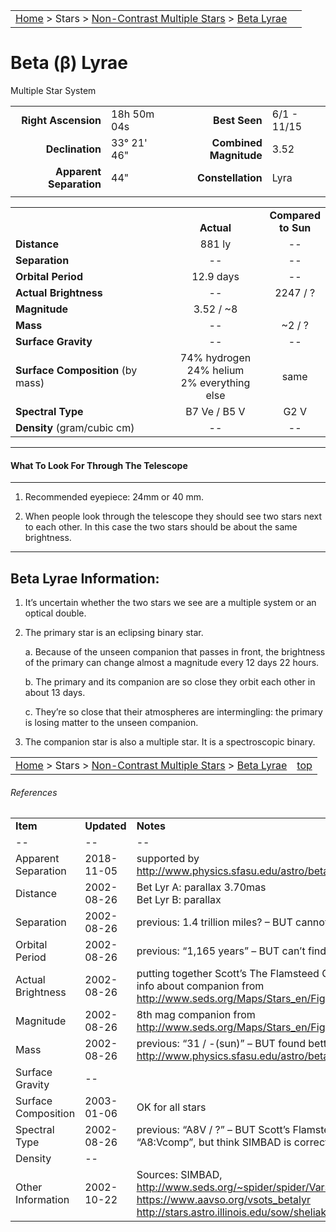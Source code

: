 <script src="../../js/whatsup.js"></script>
<script type="text/javascript">
	var objectName ="Beta Lyrae"
	var objectDesc ="Multiple Star System<br/>in the Constellation<br/>Lyra"
	var objectImage=""
</script>

|    |    |
|:---|---:|
|[Home](/notes/#object-notes) > Stars > [Non-Contrast Multiple Stars](../!non-contrast-multiple-star-info) > [Beta Lyrae](../beta-lyrae)|  <div id=whatsup></div> |

#  Beta (&beta;) Lyrae
Multiple Star System


|   |   |   |   |
|--:|:--|--:|:--|
|**Right Ascension**|18h 50m 04s|**Best Seen**| 6/1 - 11/15 |
|**Declination**|33&deg; 21' 46"|**Combined Magnitude**| 3.52 |
|**Apparent Separation** | 44" |**Constellation**|Lyra|
|   |   |   |   |


|   |   |   |
|---|:---:|:---:|
|   | <br/>**Actual**| **Compared<br/>to Sun** |
|**Distance** | 881 ly | -- |
|**Separation** | -- | -- |
|**Orbital Period** | 12.9 days | -- |
|**Actual Brightness**	 | --	 | 2247 / ? |
|**Magnitude** | 3.52 / ~8 |   |
|**Mass**	             | -- | ~2 / ? |
|**Surface Gravity**	 | -- | -- |
|**Surface Composition** (by mass) |74% hydrogen<br/>24% helium<br/>2% everything else| same |
|**Spectral Type**       | B7 Ve / B5  V | G2 V | 
|**Density** (gram/cubic cm) | -- | -- | 

---
#### What To Look For Through The Telescope
---

1.  Recommended eyepiece: 24mm or 40 mm.

1.  When people look through the telescope they should see two stars next to each other.  In this case the two stars should be about the same brightness.

---
## Beta Lyrae Information:
 
1.  It’s uncertain whether the two stars we see are a multiple system or an optical double.

1.  The primary star is an eclipsing binary star.

    a.  Because of the unseen companion that passes in front, the brightness of the primary can change almost a magnitude every 12 days 22 hours.

    b.  The primary and its companion are so close they orbit each other in about 13 days.

    c. They’re so close that their atmospheres are intermingling: the primary is losing matter to the unseen companion.

1.  The companion star is also a multiple star.  It is a spectroscopic binary.


|    |    |
|:---|---:|
|[Home](/notes/#object-notes) > Stars > [Non-Contrast Multiple Stars](../!non-contrast-multiple-star-info) > [Beta Lyrae](../beta-lyrae) | [top](#beta-lyrae)|

###### References

|   |   |   |
|---|---|---|
|**Item**|**Updated**|**Notes**| 
| -- | -- | -- |
|Apparent Separation|2018-11-05| supported by <http://www.physics.sfasu.edu/astro/betalyra/index.html>|
|Distance|2002-08-26|Bet Lyr A: parallax 3.70mas<br/>Bet Lyr B: parallax|
|Separation|2002-08-26|previous:  1.4 trillion miles?  – BUT cannot find support|
|Orbital Period|2002-08-26|previous:   “1,165 years”  – BUT can’t find support|
|Actual Brightness|2002-08-26|putting together Scott’s The Flamsteed Collection and info about companion from <http://www.seds.org/Maps/Stars_en/Fig/lyra.html>|
|Magnitude|2002-08-26|8th mag companion from <http://www.seds.org/Maps/Stars_en/Fig/lyra.html>|
|Mass|2002-08-26|previous:   “31 / -(sun)”   – BUT found better info at <http://www.physics.sfasu.edu/astro/betalyra/index.html>|
|Surface Gravity| -- |   |
|Surface Composition|2003-01-06|OK for all stars|
|Spectral Type|2002-08-26|previous: “A8V / ?” – BUT Scott’s Flamsteed says “A8:Vcomp”, but think SIMBAD is correct.|
|Density| -- |   |
|Other Information|2002-10-22|Sources: SIMBAD, <http://www.seds.org/~spider/spider/Vars/betaLyr.html><br/><https://www.aavso.org/vsots_betalyr><br/><http://stars.astro.illinois.edu/sow/sheliak.html>|

